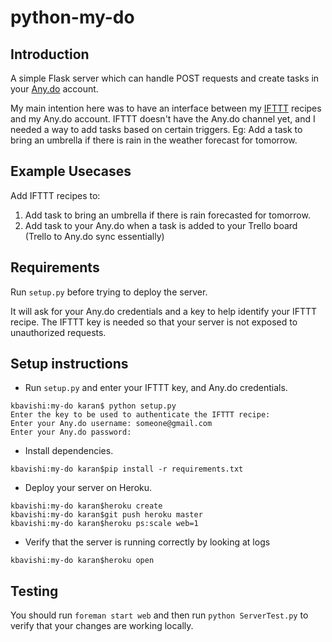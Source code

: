 # python-my-do

## Introduction

A simple Flask server which can handle POST requests and create tasks in your [Any.do](http://www.any.do) account. 

My main intention here was to have an interface between my [IFTTT](http://www.ifttt.com) recipes and my Any.do account. IFTTT doesn't have the Any.do channel yet, and I needed a way to add tasks based on certain triggers. Eg: Add a task to bring an umbrella if there is rain in the weather forecast for tomorrow.

## Example Usecases

Add IFTTT recipes to:

1. Add task to bring an umbrella if there is rain forecasted for tomorrow.
2. Add task to your Any.do when a task is added to your Trello board (Trello to Any.do sync essentially)

## Requirements

Run ```setup.py``` before trying to deploy the server.

It will ask for your Any.do credentials and a key to help identify your IFTTT recipe. The IFTTT key is needed so that your server is not exposed to unauthorized requests.

## Setup instructions

* Run ```setup.py``` and enter your IFTTT key, and Any.do credentials.
```
kbavishi:my-do karan$ python setup.py
Enter the key to be used to authenticate the IFTTT recipe:
Enter your Any.do username: someone@gmail.com
Enter your Any.do password:
```
* Install dependencies.
```
kbavishi:my-do karan$pip install -r requirements.txt
```
* Deploy your server on Heroku.
```
kbavishi:my-do karan$heroku create
kbavishi:my-do karan$git push heroku master
kbavishi:my-do karan$heroku ps:scale web=1
```
* Verify that the server is running correctly by looking at logs
```
kbavishi:my-do karan$heroku open
```

## Testing

You should run ```foreman start web``` and then run ```python ServerTest.py``` to verify that your changes are working locally.
